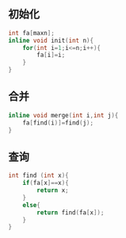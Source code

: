 ## 初始化
```cpp
int fa[maxn];
inline void init(int n){
	for(int i=1;i<=n;i++){
		fa[i]=i;
	}
}
```
## 合并

```cpp
inline void merge(int i,int j){
	fa[find(i)]=find(j);
}
```
## 查询
```cpp
int find (int x){
	if(fa[x]==x){
		return x;
	}
	else{
		return find(fa[x]);
	}
}
```